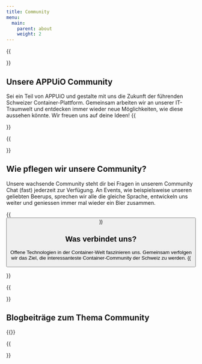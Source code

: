 ```yaml
---
title: Community
menu:
  main:
    parent: about
    weight: 2
---
```


{{<section class="darkblue">}}
# Unsere APPUiO Community
Sei ein Teil von APPUiO und gestalte mit uns die Zukunft der führenden Schweizer Container-Plattform. Gemeinsam arbeiten wir an unserer IT-Traumwelt und entdecken immer wieder neue Möglichkeiten, wie diese aussehen könnte. Wir freuen uns auf deine Ideen!
{{</section>}}

{{<section>}}
## Wie pflegen wir unsere Community?
Unsere wachsende Community steht dir bei Fragen in unserem Community Chat (fast) jederzeit zur Verfügung. An Events, wie beispielsweise unseren geliebten Beerups, sprechen wir alle die gleiche Sprache, entwickeln uns weiter und geniessen immer mal wieder ein Bier zusammen.

{{<button href="https://community.appuio.ch" icon="fab fa-rocketchat" title="Community Chat" target="_blank" class="is-dark is-rounded mb-4">}}

## Was verbindet uns?
Offene Technologien in der Container-Welt faszinieren uns. Gemeinsam verfolgen wir das Ziel, die interessanteste Container-Community der Schweiz zu werden.
{{</section>}}

{{<section class="cyan">}}

## Blogbeiträge zum Thema Community
{{<latest-blogposts community="true">}}

{{</section>}}

